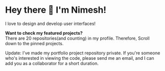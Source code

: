 # Hey there 👋 I'm Nimesh!

I love to design and develop user interfaces!

**Want to check my featured projects?** <br />
There are 20 repositories(and counting) in my profile. Therefore, Scroll down to the pinned projects.

Update: I've made my portfolio project repository private. If you're someone who's interested in viewing the code, please send me an email, and I can add you as a collaborator for a short duration.
